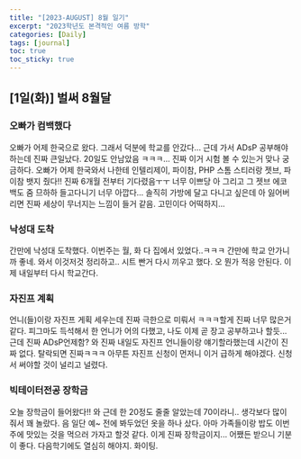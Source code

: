 ```yaml
---
title: "[2023-AUGUST] 8월 일기"
excerpt: "2023학년도 본격적인 여름 방학"
categories: [Daily]
tags: [journal]
toc: true
toc_sticky: true
---
```


## [1일(화)] 벌써 8월달
### 오빠가 컴백했다
오빠가 어제 한국으로 왔다. 그래서 덕분에 학교를 안갔다... 근데 가서 ADsP 공부해야하는데 진짜 큰일났다. 20일도 안남았음 ㅋㅋㅋ... 진짜 이거 시험 볼 수 있는거 맞나 궁금하다. 오빠가 어제 한국와서 나한테 인텔리제이, 파이참, PHP 스톰 스티러랑 젯브, 파이참 뱃지 줬다!! 진짜 6개월 전부터 기다렸음ㅜㅜ 너무 이쁘당 아 그리고 그 젯브 에코백도 줌 므하하 들고다니기 너무 아깝다... 솔직히 가방에 달고 다니고 싶은데 아 잃어버리면 진짜 세상이 무너지는 느낌이 들거 같음. 고민이다 어떡하지...

### 낙성대 도착
간만에 낙성대 도착했다. 이번주는 월, 화 다 집에서 있었다..ㅋㅋㅋ 간만에 학교 안가니까 좋네. 와서 이것저것 정리하고.. 시트 빤거 다시 끼우고 했다. 오 뭔가 적응 안된다. 이제 내일부터 다시 학교간다.

### 자진프 계획
언니(들)이랑 자진프 게획 세우는데 진짜 극한으로 미뤄서 ㅋㅋㅋ할게 진짜 너무 많은거같다. 피그마도 득석해서 한 언니가 어의 다했고, 나도 이제 곧 장고 공부하고나 할듯... 근데 진짜 ADsP언제함? 와 진짜 내일도 자진프 언니들이랑 얘기할라했는데 시간이 진짜 없다. 탈락되면 진짜ㅋㅋㅋ 아무튼 자진프 신청이 먼저니 이거 급하게 해야겠다. 신청서 써야할 것이 널리고 널렸다.

### 빅테이터전공 장학금
오늘 장학금이 들어왔다!! 와 근데 한 20정도 줄줄 알았는데 70이라니.. 생각보다 많이 줘서 꽤 놀랐다. 음 일단 예~ 전에 봐두었던 옷을 하나 샀다. 아마 가족들이랑 밥도 이번주에 맛있는 것을 먹으러 가자고 할것 같다. 이게 진짜 장학금이지... 어쨌든 받으니 기분이 좋다. 다음학기에도 열심히 해야지. 화이팅.